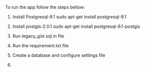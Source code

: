 To run the app follow the steps bellow:

1. Install Postgresql-9.1
    sudo apt-get install postgresql-9.1
2. Install postgis-2.0.1
    sudo apt-get install postgresql-9.1-postgis

3. Run legacy_gist.sql.in file

4. Run the requirement.txt file

5. Create a database and configure settings file

6. 